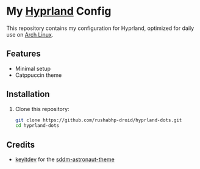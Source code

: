 # My [Hyprland](https://github.com/hyprwm/Hyprland) Config

This repository contains my configuration for Hyprland, optimized for daily use on [Arch Linux](https://www.archlinux.org).

## Features
* Minimal setup
* Catppuccin theme

## Installation
1. Clone this repository:
   ```bash
   git clone https://github.com/rushabhp-droid/hyprland-dots.git
   cd hyprland-dots


## Credits
* [keyitdev](https://github.com/keyitdev) for the [sddm-astronaut-theme](https://github.com/keyitdev/sddm-astronaut-theme)
